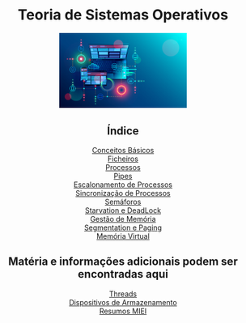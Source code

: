 <div id="header" align="center">
<h1> Teoria de Sistemas Operativos </h1>
<img src="/img/os-main.png" alt="osmain" width="50%" height="50%">
</div>

<div id="index" align="center">
 
<h2> Índice </h2>
<div  id="0" align="center">
<a Conceitos Básicos href="00_Conceitos_B%C3%A1sicos.md"> Conceitos Básicos </a>
</div> 
<div  id="1" align="center">
<a href="01_Ficheiros.md"> Ficheiros </a>
</div> 
<div  id="2" align="center">
<a href="./02_Processos.md"> Processos </a>
</div>
<div  id="3" align="center">
<a href="./03_Pipes.md"> Pipes </a>
</div>
<div  id="4" align="center">
<a href="./04_Escalonamento_de_Processos.md"> Escalonamento de Processos </a>
</div>
<div  id="5" align="center">
<a href="./05_Sincronização_de_Processos.md"> Sincronização de Processos </a>
</div> 
<div  id="6" align="center">
<a href="./06_Semáforos.md"> Semáforos </a>
</div> 
<div  id="7" align="center">
<a href="./07_Starvation_e_Deadlock.md"> Starvation e DeadLock </a>
</div> 
<div  id="8" align="center">
<a href="./08_Gestão_de_Memória.md"> Gestão de Memória </a>
</div> 
<div  id="9" align="center">
<a href="./09_Segmentation_e_Paging.md"> Segmentation e Paging </a>
</div> 
<div  id="10" align="center">
<a href="./10_Memória_Virtual.md"> Memória Virtual </a>
</div>
</div>


<div id="Extras" align="center">
<h2> Matéria e informações adicionais podem ser encontradas aqui </h2>
<div  id="1" align="center">
<a href="./E1_Thread.md"> Threads </a>
</div>
<div  id="2" align="center">
<a href="./E2_Dispositivos_de_Armazenamento.md"> Dispositivos de Armazenamento </a>
<div  id="3" align="center">
<a href="https://github.com/mendess/ResumosMIEI/tree/master/SO"> Resumos MIEI </a>
</div>

